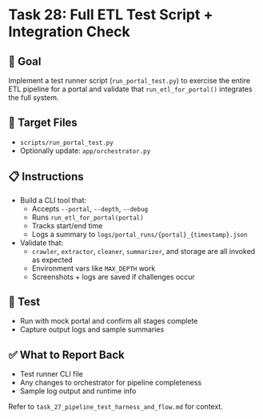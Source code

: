 # Task 28: Full ETL Test Script + Integration Check

## 🎯 Goal
Implement a test runner script (`run_portal_test.py`) to exercise the entire ETL pipeline for a portal and validate that `run_etl_for_portal()` integrates the full system.

## 📂 Target Files
- `scripts/run_portal_test.py`
- Optionally update: `app/orchestrator.py`

## 📋 Instructions
- Build a CLI tool that:
  - Accepts `--portal`, `--depth`, `--debug`
  - Runs `run_etl_for_portal(portal)`
  - Tracks start/end time
  - Logs a summary to `logs/portal_runs/{portal}_{timestamp}.json`
- Validate that:
  - `crawler`, `extractor`, `cleaner`, `summarizer`, and storage are all invoked as expected
  - Environment vars like `MAX_DEPTH` work
  - Screenshots + logs are saved if challenges occur

## 🧪 Test
- Run with mock portal and confirm all stages complete
- Capture output logs and sample summaries

## ✅ What to Report Back
- Test runner CLI file
- Any changes to orchestrator for pipeline completeness
- Sample log output and runtime info

Refer to `task_27_pipeline_test_harness_and_flow.md` for context.